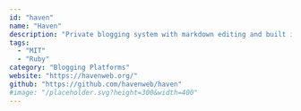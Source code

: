 ```yaml
---
id: "haven"
name: "Haven"
description: "Private blogging system with markdown editing and built in RSS reader."
tags:
  - "MIT"
  - "Ruby"
category: "Blogging Platforms"
website: "https://havenweb.org/"
github: "https://github.com/havenweb/haven"
#image: "/placeholder.svg?height=300&width=400"
---
```


